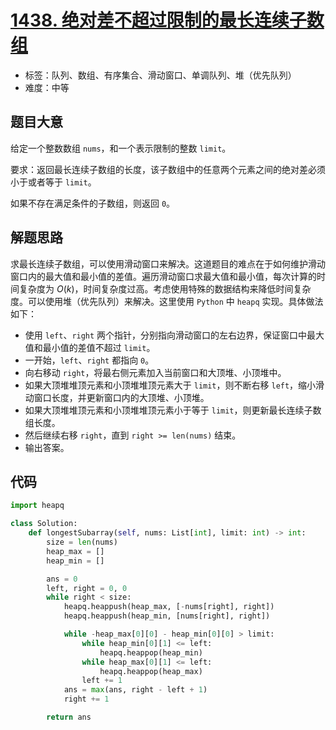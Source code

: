 # [1438. 绝对差不超过限制的最长连续子数组](https://leetcode.cn/problems/longest-continuous-subarray-with-absolute-diff-less-than-or-equal-to-limit/)

- 标签：队列、数组、有序集合、滑动窗口、单调队列、堆（优先队列）
- 难度：中等

## 题目大意

给定一个整数数组 `nums`，和一个表示限制的整数 `limit`。

要求：返回最长连续子数组的长度，该子数组中的任意两个元素之间的绝对差必须小于或者等于 `limit`。

如果不存在满足条件的子数组，则返回 `0`。

## 解题思路

求最长连续子数组，可以使用滑动窗口来解决。这道题目的难点在于如何维护滑动窗口内的最大值和最小值的差值。遍历滑动窗口求最大值和最小值，每次计算的时间复杂度为 $O(k)$，时间复杂度过高。考虑使用特殊的数据结构来降低时间复杂度。可以使用堆（优先队列）来解决。这里使用 `Python` 中 `heapq` 实现。具体做法如下：

- 使用 `left`、`right` 两个指针，分别指向滑动窗口的左右边界，保证窗口中最大值和最小值的差值不超过 `limit`。
- 一开始，`left`、`right` 都指向 `0`。
- 向右移动 `right`，将最右侧元素加入当前窗口和大顶堆、小顶堆中。
- 如果大顶堆堆顶元素和小顶堆堆顶元素大于 `limit`，则不断右移 `left`，缩小滑动窗口长度，并更新窗口内的大顶堆、小顶堆。
- 如果大顶堆堆顶元素和小顶堆堆顶元素小于等于 `limit`，则更新最长连续子数组长度。
- 然后继续右移 `right`，直到 `right >= len(nums)` 结束。
- 输出答案。

## 代码

```Python
import heapq

class Solution:
    def longestSubarray(self, nums: List[int], limit: int) -> int:
        size = len(nums)
        heap_max = []
        heap_min = []

        ans = 0
        left, right = 0, 0
        while right < size:
            heapq.heappush(heap_max, [-nums[right], right])
            heapq.heappush(heap_min, [nums[right], right])

            while -heap_max[0][0] - heap_min[0][0] > limit:
                while heap_min[0][1] <= left:
                    heapq.heappop(heap_min)
                while heap_max[0][1] <= left:
                    heapq.heappop(heap_max)
                left += 1
            ans = max(ans, right - left + 1)
            right += 1

        return ans
```

